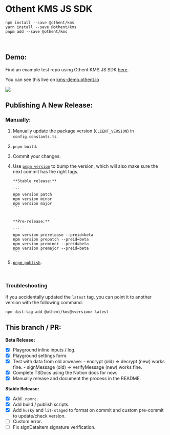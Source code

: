 # Othent KMS JS SDK

    npm install --save @othent/kms
    yarn install --save @othent/kms
    pnpm add --save @othent/kms

<br />

## Demo:

Find an example test repo using Othent KMS JS SDK [here](https://github.com/Othent/KMS-test-repo).

You can see this live on [kms-demo.othent.io](https://kms-demo.othent.io)

<img src="https://kms-demo.othent.io/othent-kms-demo-screenshot.png" />

<br />

## Publishing A New Release:

### Manually:

1.  Manually update the package version (`CLIENT_VERSION`) in `config.constants.ts`.

2.  `pnpm build`.

3.  Commit your changes.

4.  Use [`pnpm version`](https://docs.npmjs.com/cli/v7/commands/npm-version) to bump the version, which will also make sure
    the next commit has the right tags.

        **Stable release:**

        ```
        npm version patch
        npm version minor
        npm version major
        ```


        **Pre-release:**

        ```
        npm version prerelease --preid=beta
        npm version prepatch --preid=beta
        npm version preminor --preid=beta
        npm version premajor --preid=beta
        ```

5.  [`pnpm publish`](https://docs.npmjs.com/cli/v8/commands/npm-publish).

<br />

### Troubleshooting

If you accidentally updated the `latest` tag, you can point it to another version with the following command:

    npm dist-tag add @othent/kms@<version> latest

## This branch / PR:

**Beta Release:**

- [x] Playground inline inputs / log.
- [x] Playground settings form.
- [x] Test with data from old arweave: - encrypt (old) => decrypt (new) works fine. - signMessage (old) => verifyMessage (new) works fine.
- [x] Complete TSDocs using the Notion docs for now.
- [x] Manually release and document the process in the README.

**Stable Release:**

- [x] Add `.npmrc`.
- [x] Add build / publish scripts.
- [x] Add `husky` and `lit-staged` to format on commit and custom pre-commit to update/check version.
- [ ] Custom error.
- [ ] Fix signDataItem signature verification.
